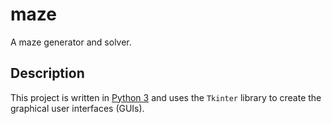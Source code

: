 # maze

A maze generator and solver.

## Description

This project is written in [Python 3](https://www.python.org/downloads/) and uses the `Tkinter` library to create the graphical user interfaces (GUIs).

